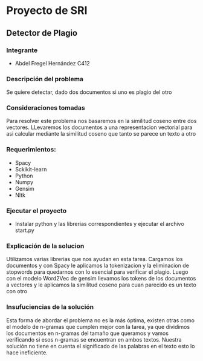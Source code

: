 
# Proyecto de SRI

## Detector de Plagio

### Integrante

- Abdel Fregel Hernández C412

### Descripción del problema

Se quiere detectar, dado dos documentos si uno es plagio del otro

### Consideraciones tomadas 

Para resolver este problema nos basaremos en la similitud coseno entre dos vectores. LLevaremos los documentos a una representacion vectorial para asi calcular mediante la similitud coseno que tanto se parece un texto a otro

### Requerimientos:

- Spacy
- Sckikit-learn
- Python
- Numpy
- Gensim
- Nltk

### Ejecutar el proyecto

- Instalar python y las librerias correspondientes y ejecutar el archivo start.py

### Explicación de la solucion

Utilizamos varias librerias que nos ayudan en esta tarea. Cargamos los documentos y con Spacy le aplicamos la tokenizacion y la eliminacion de stopwords para quedarnos con lo esencial para verificar el plagio. Luego con el modelo Word2Vec de gensim llevamos los tokens de los documentos a vectores y le aplicamos la similitud coseno para cuan parecido es un texto con otro

### Insufuciencias de la solución

Esta forma de abordar el problema no es la más óptima, existen otras como el modelo de n-gramas que cumplen mejor con la tarea, ya que dividimos los documentos en n-gramas del tamaño que queramos y vamos verificando si esos n-gramas se encuentran en ambos textos. Nuestra solución no tiene en cuenta el significado de las palabras en el texto esto lo hace ineficiente.

